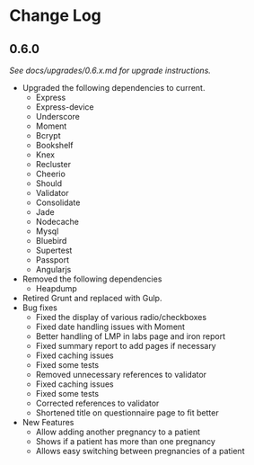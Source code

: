 # Change Log

## 0.6.0

*See docs/upgrades/0.6.x.md for upgrade instructions.*

- Upgraded the following dependencies to current.
   - Express
   - Express-device
   - Underscore
   - Moment
   - Bcrypt
   - Bookshelf
   - Knex
   - Recluster
   - Cheerio
   - Should
   - Validator
   - Consolidate
   - Jade
   - Nodecache
   - Mysql
   - Bluebird
   - Supertest
   - Passport
   - Angularjs
- Removed the following dependencies
   - Heapdump
- Retired Grunt and replaced with Gulp.
- Bug fixes
   - Fixed the display of various radio/checkboxes
   - Fixed date handling issues with Moment
   - Better handling of LMP in labs page and iron report
   - Fixed summary report to add pages if necessary
   - Fixed caching issues
   - Fixed some tests
   - Removed unnecessary references to validator
   - Fixed caching issues
   - Fixed some tests
   - Corrected references to validator
   - Shortened title on questionnaire page to fit better
- New Features
   - Allow adding another pregnancy to a patient
   - Shows if a patient has more than one pregnancy
   - Allows easy switching between pregnancies of a patient


